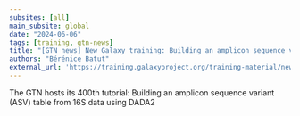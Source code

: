 ```yaml
---
subsites: [all]
main_subsite: global
date: "2024-06-06"
tags: [training, gtn-news]
title: "[GTN news] New Galaxy training: Building an amplicon sequence variant (ASV) table from 16S data using DADA2"
authors: "Bérénice Batut"
external_url: 'https://training.galaxyproject.org/training-material/news/2024/06/06/dada2-tutorial.html'
---
```


The GTN hosts its 400th tutorial: Building an amplicon sequence variant (ASV) table from 16S data using DADA2

